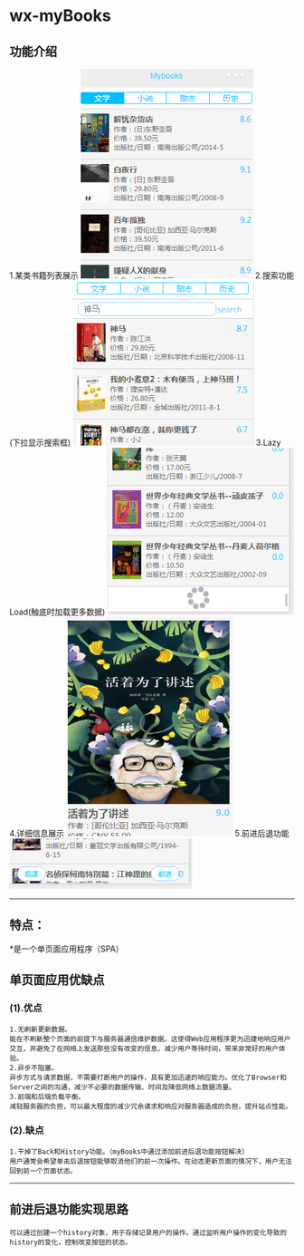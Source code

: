 # wx-myBooks
## 功能介绍
1.某类书籍列表展示
![列表展示](imgs/1.png)
2.搜索功能(下拉显示搜索框)
![搜索功能](imgs/2.png)
3.Lazy Load(触底时加载更多数据)
![lazy load](imgs/3.png)
4.详细信息展示
![详细信息展示](imgs/4.png)
5.前进后退功能
![前进后退功能](imgs/5.png)
***
## 特点：
*是一个单页面应用程序（SPA）
## 单页面应用优缺点
### (1).优点
	1.无刷新更新数据。
	能在不刷新整个页面的前提下与服务器通信维护数据。这使得Web应用程序更为迅捷地响应用户交互，并避免了在网络上发送那些没有改变的信息，减少用户等待时间，带来非常好的用户体验。
	2.异步不阻塞。
	异步方式与请求数据，不需要打断用户的操作，具有更加迅速的响应能力。优化了Browser和Server之间的沟通，减少不必要的数据传输、时间及降低网络上数据流量。
	3.前端和后端负载平衡。
	减轻服务器的负担，可以最大程度的减少冗余请求和响应对服务器造成的负担，提升站点性能。
###	(2).缺点
	1.干掉了Back和History功能。（myBooks中通过添加前进后退功能按钮解决）
	用户通常会希望单击后退按钮能够取消他们的前一次操作。在动态更新页面的情况下，用户无法回到前一个页面状态。
***
## 前进后退功能实现思路
	可以通过创建一个history对象，用于存储记录用户的操作。通过监听用户操作的变化导致的history的变化，控制改变按钮的状态。
	